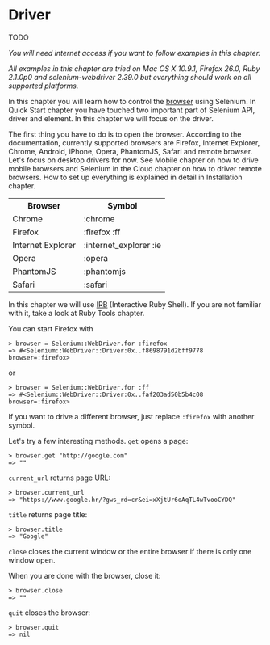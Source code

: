 # Driver

TODO

*You will need internet access if you want to follow examples in this chapter.*

*All examples in this chapter are tried on Mac OS X 10.9.1, Firefox 26.0, Ruby 2.1.0p0 and selenium-webdriver 2.39.0 but everything should work on all supported platforms.*

In this chapter you will learn how to control the [browser](http://selenium.googlecode.com/svn/trunk/docs/api/rb/Selenium/WebDriver/Driver.html) using Selenium. In Quick Start chapter you have touched two important part of Selenium API, driver and element. In this chapter we will focus on the driver.

The first thing you have to do is to open the browser. According to the documentation, currently supported browsers are Firefox, Internet Explorer, Chrome, Android, iPhone, Opera, PhantomJS, Safari and remote browser. Let's focus on desktop drivers for now. See Mobile chapter on how to drive mobile browsers and Selenium in the Cloud chapter on how to driver remote browsers. How to set up everything is explained in detail in Installation chapter.

<table>
<tr><th>Browser</th><th>Symbol</th></tr>
<tr><td>Chrome</td><td>:chrome</td></tr>
<tr><td>Firefox</td><td>:firefox :ff</td></tr>
<tr><td>Internet Explorer</td><td>:internet_explorer :ie</td></tr>
<tr><td>Opera</td><td>:opera</td></tr>
<tr><td>PhantomJS</td><td>:phantomjs</td></tr>
<tr><td>Safari</td><td>:safari</td></tr>
</table>

In this chapter we will use [IRB](https://en.wikipedia.org/wiki/Interactive_Ruby_Shell) (Interactive Ruby Shell). If you are not familiar with it, take a look at Ruby Tools chapter.

You can start Firefox with

    > browser = Selenium::WebDriver.for :firefox
    => #<Selenium::WebDriver::Driver:0x..f8698791d2bff9778 browser=:firefox>

or

    > browser = Selenium::WebDriver.for :ff
    => #<Selenium::WebDriver::Driver:0x..faf203ad50b5b4c08 browser=:firefox>

If you want to drive a different browser, just replace `:firefox` with another symbol.

Let's try a few interesting methods. `get` opens a page:

    > browser.get "http://google.com"
    => ""

`current_url` returns page URL:

    > browser.current_url
    => "https://www.google.hr/?gws_rd=cr&ei=xXjtUr6oAqTL4wTvooCYDQ"

`title` returns page title:

    > browser.title
    => "Google"

`close` closes the current window or the entire browser if there is only one window open.

When you are done with the browser, close it:

    > browser.close
    => ""

`quit` closes the browser:

    > browser.quit
    => nil
